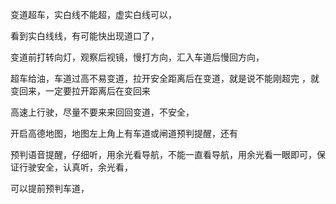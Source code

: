 变道超车，实白线不能超，虚实白线可以，


看到实白线线，有可能快出现道口了，


变道前打转向灯，观察后视镜，慢打方向，汇入车道后慢回方向，


超车给油，车道过高不易变道，拉开安全距离后在变道，就是说不能刚超完 ，就变回来，一定要拉开距离后在变回来

高速上行驶，尽量不要来来回回变道，不安全，



开启高德地图，地图左上角上有车道或闸道预判提醒，还有


预判语音提醒，仔细听，用余光看导航，不能一直看导航，用余光看一眼即可，保证行驶安全，认真听，余光看，


可以提前预判车道，



